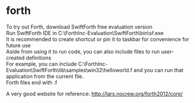 # forth
To try out Forth, download SwiftForth free evaluation version<br/>
Run SwiftForth IDE in C:\ForthInc-Evaluation\SwiftForth\bin\sf.exe<br/>
It is recommended to create shortcut or pin it to taskbar for convenience for future use<br/>
Aside from using it to run code, you can also include files to run user-created definitions<br/>
For example, you can include C:\ForthInc-Evaluation\SwiftForth\lib\samples\win32\helloworld.f and you can run that application from the current file.<br/>
Forth files end with .f

A very good website for reference: http://lars.nocrew.org/forth2012/core/

